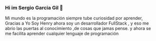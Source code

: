 ### Hi im Sergio Garcia Gil 👋
Mi mundo es la programación siempre tube curiosidad por aprender, Gracias a Yo Soy Henry ahora soy un desarrollador FullStack , y eso me abrio las puertas al conocimiento ,de cosas que jamas pense. y ahora se me facilita aprender cualquier lenguaje de programación

<!--
**SergioGarciaGil/SergioGarciaGil** is a ✨ _special_ ✨ repository because its `README.md` (this file) appears on your GitHub profile.

Here are some ideas to get you started:

- 🔭 I’m currently working on ...
- 🌱 I’m currently learning ...
- 👯 I’m looking to collaborate on ...
- 🤔 I’m looking for help with ...
- 💬 Ask me about ...
- 📫 How to reach me: ...
- 😄 Pronouns: ...
- ⚡ Fun fact: ...
-->
